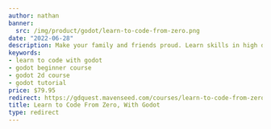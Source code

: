 ```yaml
---
author: nathan
banner:
  src: /img/product/godot/learn-to-code-from-zero.png
date: "2022-06-28"
description: Make your family and friends proud. Learn skills in high demand by creating fun toys and games. Finally become a game developer!
keywords:
- learn to code with godot
- godot beginner course
- godot 2d course
- godot tutorial
price: $79.95
redirect: https://gdquest.mavenseed.com/courses/learn-to-code-from-zero-with-godot
title: Learn to Code From Zero, With Godot
type: redirect
---
```

